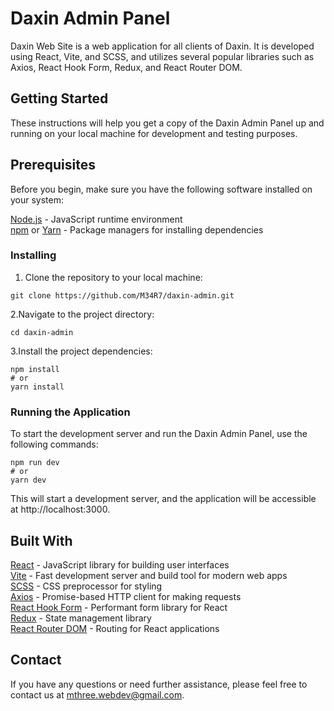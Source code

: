 # Daxin Admin Panel

Daxin Web Site is a web application for all clients of Daxin. It is developed using React, Vite, and SCSS, and utilizes several popular libraries such as Axios, React Hook Form, Redux, and React Router DOM.

## Getting Started

These instructions will help you get a copy of the Daxin Admin Panel up and running on your local machine for development and testing purposes.

## Prerequisites

Before you begin, make sure you have the following software installed on your system:

[Node.js](https://nodejs.org/ru) - JavaScript runtime environment  
[npm](https://www.npmjs.com/) or [Yarn](https://yarnpkg.com/) - Package managers for installing dependencies

### Installing

1. Clone the repository to your local machine:

```
git clone https://github.com/M34R7/daxin-admin.git
```

2.Navigate to the project directory:

```
cd daxin-admin
```

3.Install the project dependencies:

```
npm install
# or
yarn install
```

### Running the Application

To start the development server and run the Daxin Admin Panel, use the following commands:

```
npm run dev
# or
yarn dev
```

This will start a development server, and the application will be accessible at http://localhost:3000.

## Built With

[React](https://react.dev/) - JavaScript library for building user interfaces  
[Vite](https://vitejs.dev/) - Fast development server and build tool for modern web apps  
[SCSS](https://sass-lang.com/) - CSS preprocessor for styling  
[Axios](https://axios-http.com/) - Promise-based HTTP client for making requests  
[React Hook Form](https://react-hook-form.com/) - Performant form library for React  
[Redux](https://redux.js.org/) - State management library  
[React Router DOM](https://reactrouter.com/en/main) - Routing for React applications

## Contact

If you have any questions or need further assistance, please feel free to contact us at mthree.webdev@gmail.com.
